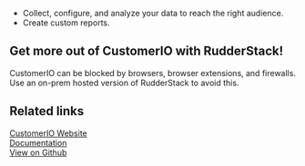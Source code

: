 - Collect, configure, and analyze your data to reach the right audience.
- Create custom reports.

## Get more out of CustomerIO with RudderStack!

CustomerIO can be blocked by browsers, browser extensions, and firewalls. Use an on-prem hosted version of RudderStack to avoid this.

## Related links

[CustomerIO Website][]  
[Documentation][]  
[View on Github][]

[//]: # "These are reference links used in the body of this note and get stripped out when the markdown processor does its job. There is no need to format nicely because it shouldn't be seen. Thanks SO - http://stackoverflow.com/questions/4823468/store-comments-in-markdown-syntax"
[customerio website]: https://customer.io/
[documentation]: https://docs.rudderstack.com/
[view on github]: https://github.com/rudderlabs/rudder-transformer/tree/master/v0/customerio

